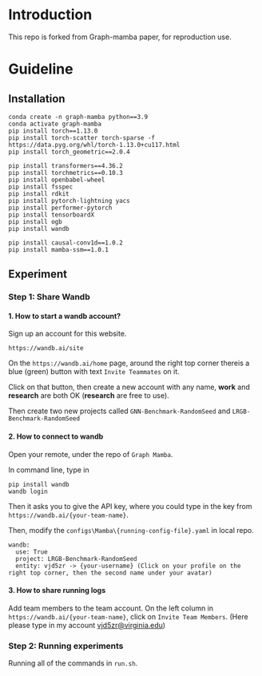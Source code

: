 # Introduction
This repo is forked from Graph-mamba paper, for reproduction use.

# Guideline
## Installation
```
conda create -n graph-mamba python==3.9
conda activate graph-mamba
pip install torch==1.13.0
pip install torch-scatter torch-sparse -f https://data.pyg.org/whl/torch-1.13.0+cu117.html
pip install torch_geometric==2.0.4

pip install transformers==4.36.2
pip install torchmetrics==0.10.3
pip install openbabel-wheel
pip install fsspec 
pip install rdkit
pip install pytorch-lightning yacs
pip install performer-pytorch
pip install tensorboardX
pip install ogb
pip install wandb

pip install causal-conv1d==1.0.2
pip install mamba-ssm==1.0.1
```

## Experiment
### Step 1: Share Wandb
#### 1. How to start a wandb account?
Sign up an account for this website.
```
https://wandb.ai/site
```

On the `https://wandb.ai/home` page, around the right top corner thereis a blue (green) button with text `Invite Teammates` on it.

Click on that button, then create a new account with any name,  **work** and **research** are both OK (**research** are free to use). 

Then create two new projects called `GNN-Benchmark-RandomSeed` and `LRGB-Benchmark-RandomSeed`

#### 2. How to connect to wandb
Open your remote, under the repo of `Graph Mamba`.

In command line, type in
```
pip install wandb
wandb login
```
Then it asks you to give the API key, where you could type in the key from `https://wandb.ai/{your-team-name}`.

Then, modify the `configs\Mamba\{running-config-file}.yaml` in local repo.
```
wandb:
  use: True
  project: LRGB-Benchmark-RandomSeed
  entity: vjd5zr -> {your-username} (Click on your profile on the right top corner, then the second name under your avatar)
```

#### 3. How to share running logs
Add team members to the team account. On the left column in `https://wandb.ai/{your-team-name}`, click on `Invite Team Members`. (Here please type in my account vjd5zr@virginia.edu)

### Step 2: Running experiments
Running all of the commands in `run.sh`.